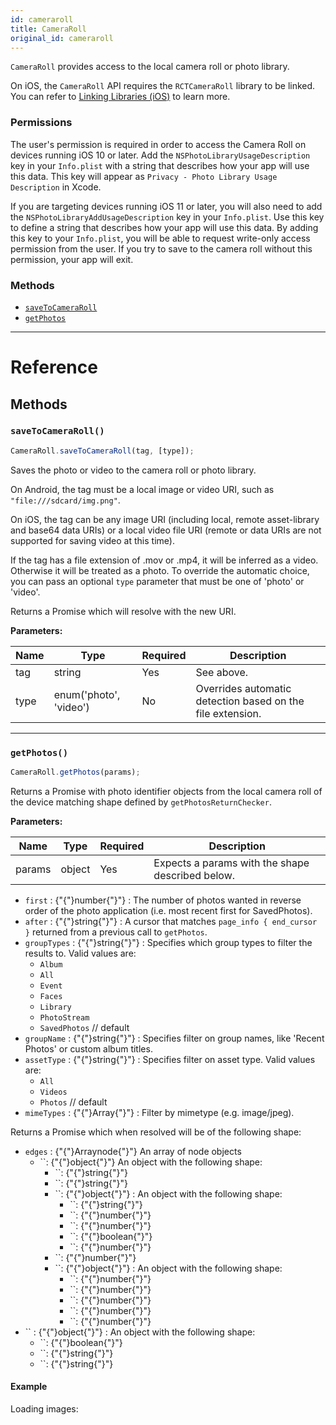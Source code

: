 ```yaml
---
id: cameraroll
title: CameraRoll
original_id: cameraroll
---
```


`CameraRoll` provides access to the local camera roll or photo library.

On iOS, the `CameraRoll` API requires the `RCTCameraRoll` library to be linked. You can refer to [Linking Libraries (iOS)](linking-libraries-ios.md) to learn more.

### Permissions

The user's permission is required in order to access the Camera Roll on devices running iOS 10 or later. Add the `NSPhotoLibraryUsageDescription` key in your `Info.plist` with a string that describes how your app will use this data. This key will appear as `Privacy - Photo Library Usage Description` in Xcode.

If you are targeting devices running iOS 11 or later, you will also need to add the `NSPhotoLibraryAddUsageDescription` key in your `Info.plist`. Use this key to define a string that describes how your app will use this data. By adding this key to your `Info.plist`, you will be able to request write-only access permission from the user. If you try to save to the camera roll without this permission, your app will exit.

### Methods

- [`saveToCameraRoll`](cameraroll.md#savetocameraroll)
- [`getPhotos`](cameraroll.md#getphotos)

---

# Reference

## Methods

### `saveToCameraRoll()`

```jsx
CameraRoll.saveToCameraRoll(tag, [type]);
```

Saves the photo or video to the camera roll or photo library.

On Android, the tag must be a local image or video URI, such as `"file:///sdcard/img.png"`.

On iOS, the tag can be any image URI (including local, remote asset-library and base64 data URIs) or a local video file URI (remote or data URIs are not supported for saving video at this time).

If the tag has a file extension of .mov or .mp4, it will be inferred as a video. Otherwise it will be treated as a photo. To override the automatic choice, you can pass an optional `type` parameter that must be one of 'photo' or 'video'.

Returns a Promise which will resolve with the new URI.

**Parameters:**

| Name | Type                   | Required | Description                                                |
| ---- | ---------------------- | -------- | ---------------------------------------------------------- |
| tag  | string                 | Yes      | See above.                                                 |
| type | enum('photo', 'video') | No       | Overrides automatic detection based on the file extension. |

---

### `getPhotos()`

```jsx
CameraRoll.getPhotos(params);
```

Returns a Promise with photo identifier objects from the local camera roll of the device matching shape defined by `getPhotosReturnChecker`.

**Parameters:**

| Name   | Type   | Required | Description                                      |
| ------ | ------ | -------- | ------------------------------------------------ |
| params | object | Yes      | Expects a params with the shape described below. |

- `first` : {"{"}number{"}"} : The number of photos wanted in reverse order of the photo application (i.e. most recent first for SavedPhotos).
- `after` : {"{"}string{"}"} : A cursor that matches `page_info { end_cursor }` returned from a previous call to `getPhotos`.
- `groupTypes` : {"{"}string{"}"} : Specifies which group types to filter the results to. Valid values are:
  - `Album`
  - `All`
  - `Event`
  - `Faces`
  - `Library`
  - `PhotoStream`
  - `SavedPhotos` // default
- `groupName` : {"{"}string{"}"} : Specifies filter on group names, like 'Recent Photos' or custom album titles.
- `assetType` : {"{"}string{"}"} : Specifies filter on asset type. Valid values are:
  - `All`
  - `Videos`
  - `Photos` // default
- `mimeTypes` : {"{"}Array{"}"} : Filter by mimetype (e.g. image/jpeg).

Returns a Promise which when resolved will be of the following shape:

- `edges` : {"{"}Arraynode{"}"} An array of node objects
  - ``: {"{"}object{"}"} An object with the following shape:
    - ``: {"{"}string{"}"}
    - ``: {"{"}string{"}"}
    - ``: {"{"}object{"}"} : An object with the following shape:
      - ``: {"{"}string{"}"}
      - ``: {"{"}number{"}"}
      - ``: {"{"}number{"}"}
      - ``: {"{"}boolean{"}"}
      - ``: {"{"}number{"}"}
    - ``: {"{"}number{"}"}
    - ``: {"{"}object{"}"} : An object with the following shape:
      - ``: {"{"}number{"}"}
      - ``: {"{"}number{"}"}
      - ``: {"{"}number{"}"}
      - ``: {"{"}number{"}"}
      - ``: {"{"}number{"}"}
- `` : {"{"}object{"}"} : An object with the following shape:
  - ``: {"{"}boolean{"}"}
  - ``: {"{"}string{"}"}
  - ``: {"{"}string{"}"}

#### Example

Loading images:

```



```
